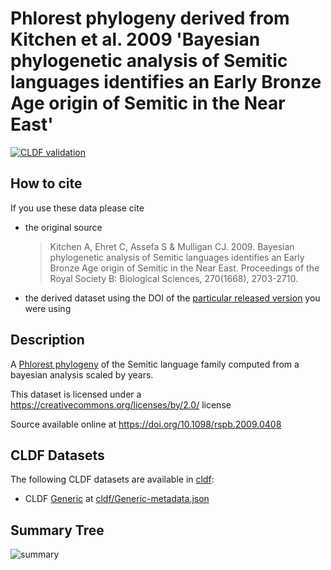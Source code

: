 # Phlorest phylogeny derived from Kitchen et al. 2009 'Bayesian phylogenetic analysis of Semitic languages identifies an Early Bronze Age origin of Semitic in the Near East'

[![CLDF validation](https://github.com/phlorest/kitchen_et_al2009/workflows/CLDF-validation/badge.svg)](https://github.com/phlorest/kitchen_et_al2009/actions?query=workflow%3ACLDF-validation)

## How to cite

If you use these data please cite
- the original source
  > Kitchen A, Ehret C, Assefa S & Mulligan CJ. 2009. Bayesian phylogenetic analysis of Semitic languages identifies an Early Bronze Age origin of Semitic in the Near East. Proceedings of the Royal Society B: Biological Sciences, 270(1668), 2703-2710.
- the derived dataset using the DOI of the [particular released version](../../releases/) you were using

## Description

A [Phlorest phylogeny](https://github.com/phlorest) of the Semitic language family computed from a bayesian analysis scaled by years.


This dataset is licensed under a https://creativecommons.org/licenses/by/2.0/ license

Source available online at https://doi.org/10.1098/rspb.2009.0408


## CLDF Datasets

The following CLDF datasets are available in [cldf](cldf):

- CLDF [Generic](https://github.com/cldf/cldf/tree/master/modules/Generic) at [cldf/Generic-metadata.json](cldf/Generic-metadata.json)

## Summary Tree

![summary](https://raw.githubusercontent.com/phlorest/kitchen_et_al2009/main/summary_tree.svg)